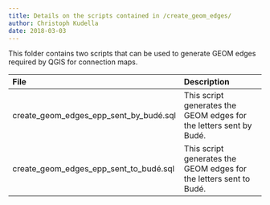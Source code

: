 ```yaml
---
title: Details on the scripts contained in /create_geom_edges/
author: Christoph Kudella
date: 2018-03-03
---
```

This folder contains two scripts that can be used to generate GEOM edges required by QGIS for connection maps.

| File | Description |
| :------------- | :------------- |
| create_geom_edges_epp_sent_by_budé.sql | This script generates the GEOM edges for the letters sent by Budé. |
| create_geom_edges_epp_sent_to_budé.sql | This script generates the GEOM edges for the letters sent to Budé. |
